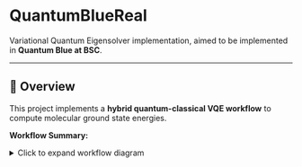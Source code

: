# QuantumBlueReal
Variational Quantum Eigensolver implementation, aimed to be implemented in **Quantum Blue at BSC**.


---

## 📖 Overview

This project implements a **hybrid quantum-classical VQE workflow** to compute molecular ground state energies.  

**Workflow Summary:**

<details>
<summary>Click to expand workflow diagram</summary>
Configuration example of **`config.yaml`**.
